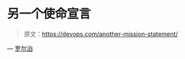 # 另一个使命宣言

> 原文：<https://devops.com/another-mission-statement/>

— [罗尔泊](https://devops.com/author/breselman/)